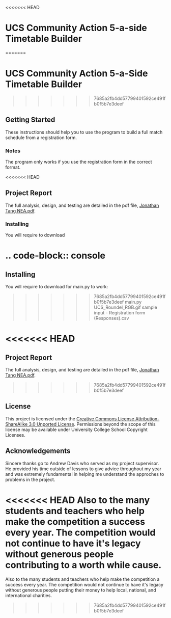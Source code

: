 <<<<<<< HEAD
# UCS Community Action 5-a-side Timetable Builder
=======
# UCS Community Action 5-a-Side Timetable Builder
>>>>>>> 7685a2fb4dd57799401592ce491fb0f5b7e3deef

## Getting Started
These instructions should help you to use the program to build a full match schedule from a registration form.

### Notes
The program only works if you use the registration form in the correct format. 

<<<<<<< HEAD
## Project Report
The full analysis, design, and testing are detailed in the pdf file, [Jonathan Tang NEA.pdf](https://github.com/jonathankytang/UCS-5-a-side-Timetabling/blob/master/Jonathan%20Tang%20NEA.pdf).

### Installing
You will require to download 

.. code-block:: console
=======
## Installing
You will require to download for main.py to work:

>>>>>>> 7685a2fb4dd57799401592ce491fb0f5b7e3deef
	main.py
	UCS_Roundel_RGB.gif
	sample input - Registration form (Responses).csv

<<<<<<< HEAD
=======
## Project Report
The full analysis, design, and testing are detailed in the pdf file, [Jonathan Tang NEA.pdf](https://github.com/jonathankytang/UCS-5-a-side-Timetabling/blob/master/Jonathan%20Tang%20NEA.pdf).

>>>>>>> 7685a2fb4dd57799401592ce491fb0f5b7e3deef
## License
This project is licensed under the [Creative Commons License Attribution-ShareAlike 3.0 Unported License](https://creativecommons.org/licenses/by-sa/3.0/). Permissions beyond the scope of this license may be available under University College School Copyright Licenses.

## Acknowledgements
Sincere thanks go to Andrew Davis who served as my project supervisor. He provided his time outside of lessons to give advice throughout my year and was extremely fundamental in helping me understand the approches to problems in the project.

<<<<<<< HEAD
Also to the many students and teachers who help make the competition a success every year. The competition would not continue to have it's legacy without generous people contributing to a worth while cause.
=======
Also to the many students and teachers who help make the competition a success every year. The competition would not continue to have it's legacy without generous people putting their money to help local, national, and international charities.
>>>>>>> 7685a2fb4dd57799401592ce491fb0f5b7e3deef
